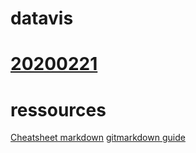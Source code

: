 # datavis

# [20200221](http://github.com/Stephane-panda/datavis/tree/master/20200221) 

# ressources
[Cheatsheet markdown](https://github.com/Stephane-panda/datavis/blob/master/Mastering%20Markdown%20%C2%B7%20GitHub%20Guides.pdf)
[gitmarkdown guide](https://github.com/Stephane-panda/datavis/blob/master/markdown-cheatsheet.pdf)
